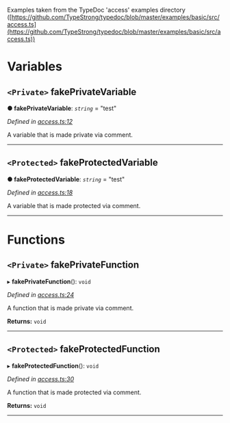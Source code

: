 

Examples taken from the TypeDoc 'access' examples directory ([https://github.com/TypeStrong/typedoc/blob/master/examples/basic/src/access.ts](https://github.com/TypeStrong/typedoc/blob/master/examples/basic/src/access.ts))

# Variables
<a id="fakeprivatevariable"></a>

## `<Private>` fakePrivateVariable

**●  fakePrivateVariable**:  *`string`*  = "test"

*Defined in [access.ts:12](https://github.com/tgreyjs/typedoc-plugin-markdown/blob/master/tests/src/access.ts#L12)*

A variable that is made private via comment.

___

<a id="fakeprotectedvariable"></a>

## `<Protected>` fakeProtectedVariable

**●  fakeProtectedVariable**:  *`string`*  = "test"

*Defined in [access.ts:18](https://github.com/tgreyjs/typedoc-plugin-markdown/blob/master/tests/src/access.ts#L18)*

A variable that is made protected via comment.

___

# Functions
<a id="fakeprivatefunction"></a>

## `<Private>` fakePrivateFunction

▸ **fakePrivateFunction**(): `void`

*Defined in [access.ts:24](https://github.com/tgreyjs/typedoc-plugin-markdown/blob/master/tests/src/access.ts#L24)*

A function that is made private via comment.

**Returns:** `void`

___

<a id="fakeprotectedfunction"></a>

## `<Protected>` fakeProtectedFunction

▸ **fakeProtectedFunction**(): `void`

*Defined in [access.ts:30](https://github.com/tgreyjs/typedoc-plugin-markdown/blob/master/tests/src/access.ts#L30)*

A function that is made protected via comment.

**Returns:** `void`

___

